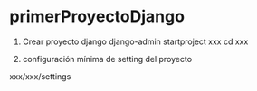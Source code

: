 # primerProyectoDjango

1) Crear proyecto django
django-admin startproject xxx
cd xxx

2) configuración mínima de setting del proyecto

xxx/xxx/settings